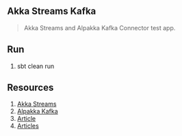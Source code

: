 Akka Streams Kafka
------------------
>Akka Streams and Alpakka Kafka Connector test app.

Run
---
1. sbt clean run

Resources
---------
1. [Akka Streams](https://doc.akka.io/docs/akka/current/stream/index.html)
2. [Alpakka Kafka](https://doc.akka.io/docs/alpakka-kafka/current/)
3. [Article](https://medium.com/wbaa/streaming-the-last-few-minutes-from-kafka-using-akka-streams-dfa2ecd1fdbb)
4. [Articles](https://blog.colinbreck.com/rethinking-streaming-workloads-with-akka-streams-part-iii/)
